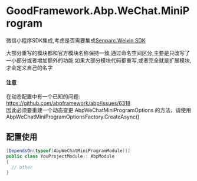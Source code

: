 # GoodFramework.Abp.WeChat.MiniProgram

微信小程序SDK集成,考虑是否需要集成[Senparc.Weixin SDK](https://github.com/JeffreySu/WeiXinMPSDK)

大部分重写的模块都和官方模块名称保持一致,通过命名空间区分,主要是只改写了一小部分或者增加额外的功能
如果大部分模块代码都重写,或者完全就是扩展模块,才会定义自己的名字

#### 注意

在动态配置中有一个已知的问题: https://github.com/abpframework/abp/issues/6318  
因此必须要重建一个动态变更 AbpWeChatMiniProgramOptions 的方法，请使用AbpWeChatMiniProgramOptionsFactory.CreateAsync()

## 配置使用


```csharp
[DependsOn(typeof(AbpWeChatMiniProgramModule))]
public class YouProjectModule : AbpModule
{
  // other
}
